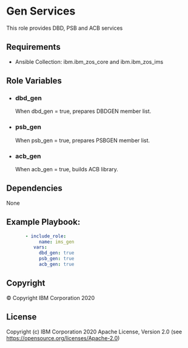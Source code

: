 Gen Services
=========

This role provides DBD, PSB and ACB services

Requirements
------------

* Ansible Collection: ibm.ibm_zos_core and ibm.ibm_zos_ims


Role Variables
--------------

- ### **dbd_gen**

  When dbd_gen = true, prepares DBDGEN member list.

- ### **psb_gen**

  When psb_gen = true, prepares PSBGEN member list.

- ### **acb_gen**

  When acb_gen = true, builds ACB library.


Dependencies
------------

None

Example Playbook:
----------------

```yaml 
       - include_role:
            name: ims_gen
          vars:
            dbd_gen: true
            psb_gen: true
            acb_gen: true

```

## Copyright

© Copyright IBM Corporation 2020

License
-------

Copyright (c) IBM Corporation 2020 Apache License, Version 2.0 (see https://opensource.org/licenses/Apache-2.0)


